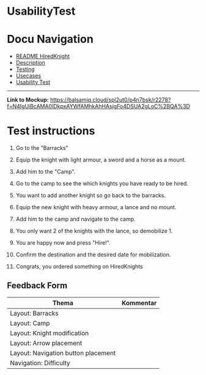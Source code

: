 # UsabilityTest


# Docu Navigation <!-- omit in toc -->
- [README HiredKnight](README.md) 
- [Description](description.md)
- [Testing](testing.md)
- [Usecases](usecases.md)
- [Usability Test](usabilitytest.md)
------------------------------------------------------------------------
<b>Link to Mockup:</b>
https://balsamiq.cloud/spl2ut0/p4n7bsk/r2278?f=N4IgUiBcAMA0IDkpxAYWfAMhkAhHAsjgFo4DSUA2gLoC%2BQA%3D


# Test instructions
1. Go to the "Barracks"
   
2. Equip the knight with light armour, a sword and a horse as a mount.
   
3. Add him to the "Camp".
   
4. Go to the camp to see the which knights you have ready to be hired.
   
5. You want to add another knight so go back to the barracks.
   
6. Equip the new knight with heavy armour, a lance and no mount.
   
7. Add him to the camp and navigate to the camp.

8.  You only want 2 of the knights with the lance, so demobilize 1.
   
9.  You are happy now and press "Hire!".
    
10. Confirm the destination and the desired date for mobilization.
    
11. Congrats, you ordered something on HiredKnights

## Feedback Form
| Thema                              | Kommentar                         |
|------------------------------------|-----------------------------------|
| Layout: Barracks                   |                                   |
| Layout: Camp                       |                                   |
| Layout: Knight modification        |                                   |
| Layout: Arrow placement            |                                   |
| Layout: Navigation button placement|                                   |
| Navigation: Difficulty             |                                   |
